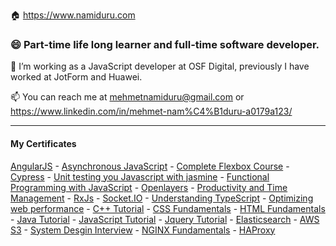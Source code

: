 🏠 https://www.namiduru.com

### 😄 Part-time life long learner and full-time software developer.

🔭 I’m working as a JavaScript developer at OSF Digital, previously I have worked at JotForm and Huawei.

📫 You can reach me at mehmetnamiduru@gmail.com or https://www.linkedin.com/in/mehmet-nam%C4%B1duru-a0179a123/

---

#### My Certificates

[AngularJS](https://github.com/namiduru/namiduru/blob/main/Certificates/angularjs.pdf) -
[Asynchronous JavaScript](https://github.com/namiduru/namiduru/blob/main/Certificates/async-javascript.pdf) -
[Complete Flexbox Course](https://github.com/namiduru/namiduru/blob/main/Certificates/css-flexbox.pdf) -
[Cypress](https://github.com/namiduru/namiduru/blob/main/Certificates/cypress.pdf) -
[Unit testing you Javascript with jasmine](https://github.com/namiduru/namiduru/blob/main/Certificates/jasmine.pdf) -
[Functional Programming with JavaScript](https://github.com/namiduru/namiduru/blob/main/Certificates/javascript-functional-programming.pdf) -
[Openlayers](https://github.com/namiduru/namiduru/blob/main/Certificates/open-layers.pdf) -
[Productivity and Time Management](https://github.com/namiduru/namiduru/blob/main/Certificates/productivity.pdf) -
[RxJs](https://github.com/namiduru/namiduru/blob/main/Certificates/rxjs.pdf) -
[Socket.IO](https://github.com/namiduru/namiduru/blob/main/Certificates/socket-io.pdf) -
[Understanding TypeScript](https://github.com/namiduru/namiduru/blob/main/Certificates/typescript.pdf) -
[Optimizing web performance](https://github.com/namiduru/namiduru/blob/main/Certificates/web-performance.pdf) -
[C++ Tutorial](https://github.com/namiduru/namiduru/blob/main/Certificates/c++-tutorial.pdf) -
[CSS Fundamentals](https://github.com/namiduru/namiduru/blob/main/Certificates/css-fundamentals.pdf) -
[HTML Fundamentals](https://github.com/namiduru/namiduru/blob/main/Certificates/html-fundamentals.pdf) -
[Java Tutorial](https://github.com/namiduru/namiduru/blob/main/Certificates/java-tutorial.pdf) -
[JavaScript Tutorial](https://github.com/namiduru/namiduru/blob/main/Certificates/javascript-tutorial.pdf) -
[Jquery Tutorial](https://github.com/namiduru/namiduru/blob/main/Certificates/jquery-tutorial.pdf) -
[Elasticsearch](https://github.com/namiduru/namiduru/blob/main/Certificates/elasticsearch.pdf) -
[AWS S3](https://github.com/namiduru/namiduru/blob/main/Certificates/aws-s3.pdf) -
[System Desgin Interview](https://github.com/namiduru/namiduru/blob/main/Certificates/system-design-interview.pdf) -
[NGINX Fundamentals](https://github.com/namiduru/namiduru/blob/main/Certificates/nginx-fundamentals.pdf) -
[HAProxy](https://github.com/namiduru/namiduru/blob/main/Certificates/haproxy.pdf)
